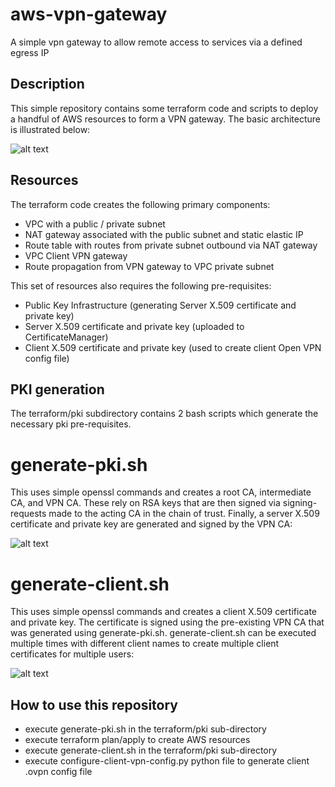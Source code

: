 # aws-vpn-gateway
A simple vpn gateway to allow remote access to services via a defined egress IP

## Description

This simple repository contains some terraform code and scripts to deploy a handful of AWS resources to form a VPN gateway. The basic architecture is illustrated below:

![alt text](https://github.com/security-man/aws-vpn-gateway/blob/main/AWS+VPN+Gateway+-+AWS+Components.png?raw=true)

## Resources

The terraform code creates the following primary components:

- VPC with a public / private subnet
- NAT gateway associated with the public subnet and static elastic IP
- Route table with routes from private subnet outbound via NAT gateway
- VPC Client VPN gateway
- Route propagation from VPN gateway to VPC private subnet

This set of resources also requires the following pre-requisites:

- Public Key Infrastructure (generating Server X.509 certificate and private key)
- Server X.509 certificate and private key (uploaded to CertificateManager)
- Client X.509 certificate and private key (used to create client Open VPN config file)

## PKI generation

The terraform/pki subdirectory contains 2 bash scripts which generate the necessary pki pre-requisites.

# generate-pki.sh

This uses simple openssl commands and creates a root CA, intermediate CA, and VPN CA. These rely on RSA keys that are then signed via signing-requests made to the acting CA in the chain of trust. Finally, a server X.509 certificate and private key are generated and signed by the VPN CA:

![alt text](https://github.com/security-man/aws-vpn-gateway/blob/main/AWS+VPN+Gateway+-+generate-pki.sh.png?raw=true)

# generate-client.sh

This uses simple openssl commands and creates a client X.509 certificate and private key. The certificate is signed using the pre-existing VPN CA that was generated using generate-pki.sh. generate-client.sh can be executed multiple times with different client names to create multiple client certificates for multiple users:

![alt text](https://github.com/security-man/aws-vpn-gateway/blob/main/AWS+VPN+Gateway+-+generate-client.sh.sh.png?raw=true)

## How to use this repository

- execute generate-pki.sh in the terraform/pki sub-directory
- execute terraform plan/apply to create AWS resources
- execute generate-client.sh in the terraform/pki sub-directory
- execute configure-client-vpn-config.py python file to generate client .ovpn config file